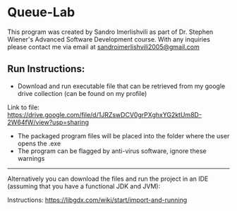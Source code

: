 # Queue-Lab

This program was created by Sandro Imerlishvili as part of Dr. Stephen Wiener's 
Advanced Software Development course. With any inquiries please contact me via
email at sandroimerlishvili2005@gmail.com

## Run Instructions:

- Download and run executable file that can be retrieved from my google drive collection (can be found on my profile)

Link to file: https://drive.google.com/file/d/1JRZswDCV0grPXghxYG2ktUm8D-2W64fW/view?usp=sharing

- The packaged program files will be placed into the folder where the user opens the .exe
- The program can be flagged by anti-virus software, ignore these warnings


-----------------------------

Alternatively you can download the files and run the project in an IDE (assuming that you have a functional JDK and JVM):

Instructions: https://libgdx.com/wiki/start/import-and-running
